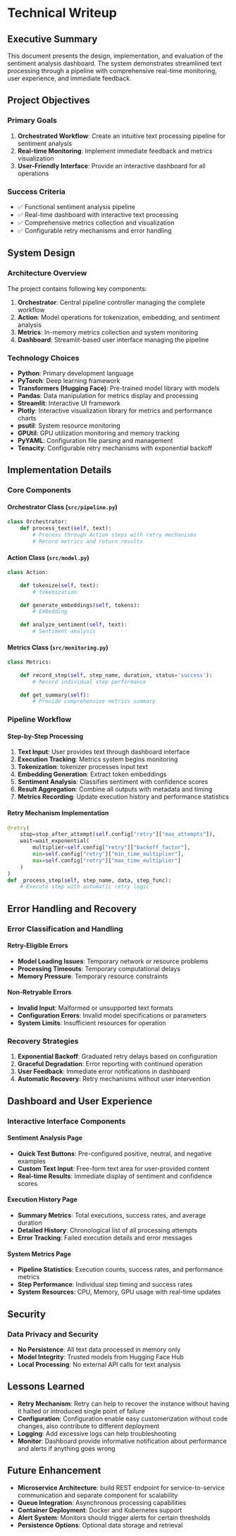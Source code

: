 # Technical Writeup

## Executive Summary

This document presents the design, implementation, and evaluation of the sentiment analysis dashboard. The system demonstrates streamlined text processing through a pipeline with comprehensive real-time monitoring, user experience, and immediate feedback.

## Project Objectives

### Primary Goals
1. **Orchestrated Workflow**: Create an intuitive text processing pipeline for sentiment analysis
2. **Real-time Monitoring**: Implement immediate feedback and metrics visualization
3. **User-Friendly Interface**: Provide an interactive dashboard for all operations

### Success Criteria
- ✅ Functional sentiment analysis pipeline
- ✅ Real-time dashboard with interactive text processing
- ✅ Comprehensive metrics collection and visualization
- ✅ Configurable retry mechanisms and error handling

## System Design

### Architecture Overview
The project contains following key components:

1. **Orchestrator**: Central pipeline controller managing the complete workflow
2. **Action**: Model operations for tokenization, embedding, and sentiment analysis
3. **Metrics**: In-memory metrics collection and system monitoring
4. **Dashboard**: Streamlit-based user interface managing the pipeline

### Technology Choices

- **Python**: Primary development language
- **PyTorch**: Deep learning framework
- **Transformers (Hugging Face)**: Pre-trained model library with models
- **Pandas**: Data manipulation for metrics display and processing
- **Streamlit**: Interactive UI framework
- **Plotly**: Interactive visualization library for metrics and performance charts
- **psutil**: System resource monitoring
- **GPUtil**: GPU utilization monitoring and memory tracking
- **PyYAML**: Configuration file parsing and management
- **Tenacity**: Configurable retry mechanisms with exponential backoff

## Implementation Details

### Core Components

#### Orchestrator Class (`src/pipeline.py`)
```python
class Orchestrator:
    def process_text(self, text):
        # Process through Action steps with retry mechanisms
        # Record metrics and return results
```

#### Action Class (`src/model.py`)
```python
class Action:
    
    def tokenize(self, text):
        # tokenization
    
    def generate_embeddings(self, tokens):
        # Embedding
    
    def analyze_sentiment(self, text):
        # Sentiment analysis 
```

#### Metrics Class (`src/monitoring.py`)
```python
class Metrics:
    
    def record_step(self, step_name, duration, status='success'):
        # Record individual step performance
    
    def get_summary(self):
        # Provide comprehensive metrics summary
```

### Pipeline Workflow

#### Step-by-Step Processing
1. **Text Input**: User provides text through dashboard interface
2. **Execution Tracking**: Metrics system begins monitoring
3. **Tokenization**: tokenizer processes input text
4. **Embedding Generation**: Extract token embeddings
5. **Sentiment Analysis**: Classifies sentiment with confidence scores
6. **Result Aggregation**: Combine all outputs with metadata and timing
7. **Metrics Recording**: Update execution history and performance statistics

#### Retry Mechanism Implementation
```python
@retry(
    stop=stop_after_attempt(self.config["retry"]["max_attempts"]),
    wait=wait_exponential(
        multiplier=self.config["retry"]["backoff_factor"], 
        min=self.config["retry"]["min_time_multiplier"], 
        max=self.config["retry"]["max_time_multiplier"]
    )
)
def _process_step(self, step_name, data, step_func):
    # Execute step with automatic retry logic
```

## Error Handling and Recovery

### Error Classification and Handling

#### Retry-Eligible Errors
- **Model Loading Issues**: Temporary network or resource problems
- **Processing Timeouts**: Temporary computational delays
- **Memory Pressure**: Temporary resource constraints

#### Non-Retryable Errors
- **Invalid Input**: Malformed or unsupported text formats
- **Configuration Errors**: Invalid model specifications or parameters
- **System Limits**: Insufficient resources for operation

### Recovery Strategies
1. **Exponential Backoff**: Graduated retry delays based on configuration
2. **Graceful Degradation**: Error reporting with continued operation
3. **User Feedback**: Immediate error notifications in dashboard
4. **Automatic Recovery**: Retry mechanisms without user intervention

## Dashboard and User Experience

### Interactive Interface Components

#### Sentiment Analysis Page
- **Quick Test Buttons**: Pre-configured positive, neutral, and negative examples
- **Custom Text Input**: Free-form text area for user-provided content
- **Real-time Results**: Immediate display of sentiment and confidence scores

#### Execution History Page
- **Summary Metrics**: Total executions, success rates, and average duration
- **Detailed History**: Chronological list of all processing attempts
- **Error Tracking**: Failed execution details and error messages

#### System Metrics Page
- **Pipeline Statistics**: Execution counts, success rates, and performance metrics
- **Step Performance**: Individual step timing and success rates
- **System Resources**: CPU, Memory, GPU usage with real-time updates

## Security

### Data Privacy and Security
- **No Persistence**: All text data processed in memory only
- **Model Integrity**: Trusted models from Hugging Face Hub
- **Local Processing**: No external API calls for text analysis

## Lessons Learned
- **Retry Mechanism**: Retry can help to recover the instance without having it halted or introduced single point of failure
- **Configuration**: Configuration enable easy customerization without code changes, also contribute to different deployment
- **Logging**: Add excessive logs can help troubleshooting
- **Monitor**: Dashboard provide informative notification about performance and alerts if anything goes wrong

## Future Enhancement
- **Microservice Architecture**: build REST endpoint for service-to-service communication and separate component for scalability
- **Queue Integration**: Asynchronous processing capabilities
- **Container Deployment**: Docker and Kubernetes support
- **Alert System**: Monitors should trigger alerts for certain thresholds
- **Persistence Options**: Optional data storage and retrieval
